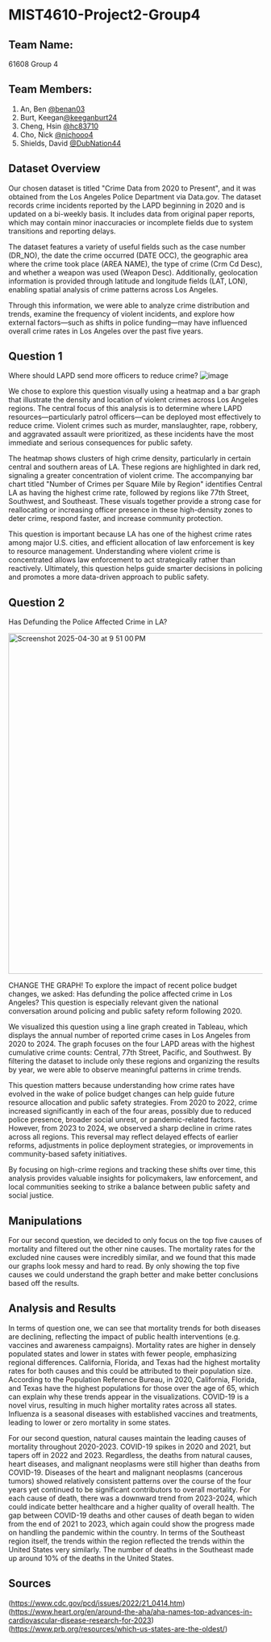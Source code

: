 # MIST4610-Project2-Group4

## Team Name: 
61608 Group 4

## Team Members:
1. An, Ben [@benan03](https://github.com/benan03)
2. Burt, Keegan[@keeganburt24](https://github.com/keeganburt24)
3. Cheng, Hsin [@hc83710](https://github.com/hc83710)
4. Cho, Nick [@nichooo4](https://github.com/nichooo4)
5. Shields, David [@DubNation44](https://github.com/DubNation44)

## Dataset Overview
Our chosen dataset is titled "Crime Data from 2020 to Present", and it was obtained from the Los Angeles Police Department via Data.gov. The dataset records crime incidents reported by the LAPD beginning in 2020 and is updated on a bi-weekly basis. It includes data from original paper reports, which may contain minor inaccuracies or incomplete fields due to system transitions and reporting delays.

The dataset features a variety of useful fields such as the case number (DR_NO), the date the crime occurred (DATE OCC), the geographic area where the crime took place (AREA NAME), the type of crime (Crm Cd Desc), and whether a weapon was used (Weapon Desc). Additionally, geolocation information is provided through latitude and longitude fields (LAT, LON), enabling spatial analysis of crime patterns across Los Angeles.

Through this information, we were able to analyze crime distribution and trends, examine the frequency of violent incidents, and explore how external factors—such as shifts in police funding—may have influenced overall crime rates in Los Angeles over the past five years.

## Question 1
Where should LAPD send more officers to reduce crime?
![image](https://github.com/user-attachments/assets/2a3c7a88-65ed-4278-958a-a00edf2c762f)

We chose to explore this question visually using a heatmap and a bar graph that illustrate the density and location of violent crimes across Los Angeles regions. The central focus of this analysis is to determine where LAPD resources—particularly patrol officers—can be deployed most effectively to reduce crime. Violent crimes such as murder, manslaughter, rape, robbery, and aggravated assault were prioritized, as these incidents have the most immediate and serious consequences for public safety.

The heatmap shows clusters of high crime density, particularly in certain central and southern areas of LA. These regions are highlighted in dark red, signaling a greater concentration of violent crime. The accompanying bar chart titled "Number of Crimes per Square Mile by Region" identifies Central LA as having the highest crime rate, followed by regions like 77th Street, Southwest, and Southeast. These visuals together provide a strong case for reallocating or increasing officer presence in these high-density zones to deter crime, respond faster, and increase community protection.

This question is important because LA has one of the highest crime rates among major U.S. cities, and efficient allocation of law enforcement is key to resource management. Understanding where violent crime is concentrated allows law enforcement to act strategically rather than reactively. Ultimately, this question helps guide smarter decisions in policing and promotes a more data-driven approach to public safety.



## Question 2
Has Defunding the Police Affected Crime in LA?

<img width="675" alt="Screenshot 2025-04-30 at 9 51 00 PM" src="https://github.com/user-attachments/assets/9f045c9c-a61d-4483-b637-28590d8961f1" />

CHANGE THE GRAPH!
To explore the impact of recent police budget changes, we asked: Has defunding the police affected crime in Los Angeles? This question is especially relevant given the national conversation around policing and public safety reform following 2020.

We visualized this question using a line graph created in Tableau, which displays the annual number of reported crime cases in Los Angeles from 2020 to 2024. The graph focuses on the four LAPD areas with the highest cumulative crime counts: Central, 77th Street, Pacific, and Southwest. By filtering the dataset to include only these regions and organizing the results by year, we were able to observe meaningful patterns in crime trends.

This question matters because understanding how crime rates have evolved in the wake of police budget changes can help guide future resource allocation and public safety strategies. From 2020 to 2022, crime increased significantly in each of the four areas, possibly due to reduced police presence, broader social unrest, or pandemic-related factors. However, from 2023 to 2024, we observed a sharp decline in crime rates across all regions. This reversal may reflect delayed effects of earlier reforms, adjustments in police deployment strategies, or improvements in community-based safety initiatives.

By focusing on high-crime regions and tracking these shifts over time, this analysis provides valuable insights for policymakers, law enforcement, and local communities seeking to strike a balance between public safety and social justice.

## Manipulations
For our second question, we decided to only focus on the top five causes of mortality and filtered out the other nine causes. The mortality rates for the excluded nine causes were incredibly similar, and we found that this made our graphs look messy and hard to read. By only showing the top five causes we could understand the graph better and make better conclusions based off the results.

## Analysis and Results
In terms of question one, we can see that mortality trends for both diseases are declining, reflecting the impact of public health interventions (e.g. vaccines and awareness campaigns). Mortality rates are higher in densely populated states and lower in states with fewer people, emphasizing regional differences. California, Florida, and Texas had the highest mortality rates for both causes and this could be attributed to their population size. According to the Population Reference Bureau, in 2020, California, Florida, and Texas have the highest populations for those over the age of 65, which can explain why these trends appear in the visualizations. COVID-19 is a novel virus, resulting in much higher mortality rates across all states. Influenza is a seasonal diseases with established vaccines and treatments, leading to lower or zero mortality in some states.

For our second question, natural causes maintain the leading causes of mortality throughout 2020-2023. COVID-19 spikes in 2020 and 2021, but tapers off in 2022 and 2023. Regardless, the deaths from natural causes, heart diseases, and malignant neoplasms were still higher than deaths from COVID-19. Diseases of the heart and malignant neoplasms (cancerous tumors) showed relatively consistent patterns over the course of the four years yet continued to be significant contributors to overall mortality. For each cause of death, there was a downward trend from 2023-2024, which could indicate better healthcare and a higher quality of overall health. The gap between COVID-19 deaths and other causes of death began to widen from the end of 2021 to 2023, which again could show the progress made on handling the pandemic within the country. In terms of the Southeast region itself, the trends within the region reflected the trends within the United States very similarly. The number of deaths in the Southeast made up around 10% of the deaths in the United States. 

## Sources
(https://www.cdc.gov/pcd/issues/2022/21_0414.htm)
(https://www.heart.org/en/around-the-aha/aha-names-top-advances-in-cardiovascular-disease-research-for-2023)
(https://www.prb.org/resources/which-us-states-are-the-oldest/)
